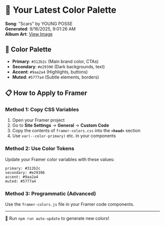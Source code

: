 # 🎨 Your Latest Color Palette

**Song**: "Scars" by YOUNG POSSE  
**Generated**: 9/16/2025, 9:01:26 AM  
**Album Art**: [View Image](https://lastfm.freetls.fastly.net/i/u/300x300/4515839137a9c0f6cc502e1e003fef91.jpg)

## 🎨 Color Palette
- **Primary**: `#312b2c` (Main brand color, CTAs)
- **Secondary**: `#e29396` (Dark backgrounds, text)  
- **Accent**: `#9aa2a4` (Highlights, buttons)
- **Muted**: `#5777a4` (Subtle elements, borders)

## 📋 How to Apply to Framer

### Method 1: Copy CSS Variables
1. Open your Framer project
2. Go to **Site Settings** → **General** → **Custom Code**
3. Copy the contents of `framer-colors.css` into the **`<head>`** section
4. Use `var(--color-primary)` etc. in your components

### Method 2: Use Color Tokens
Update your Framer color variables with these values:
```
primary: #312b2c
secondary: #e29396
accent: #9aa2a4
muted: #5777a4
```

### Method 3: Programmatic (Advanced)
Use the `framer-colors.js` file in your Framer code components.

---
🔄 Run `npm run auto-update` to generate new colors!